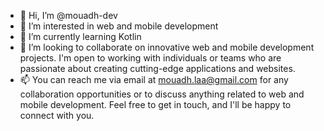 - 👋 Hi, I’m @mouadh-dev
- 👀 I’m interested in web and mobile development
- 🌱 I’m currently learning Kotlin
- 💞️ I’m looking to collaborate on innovative web and mobile development projects. I'm open to working with individuals or teams who are passionate about creating cutting-edge applications and websites.
- 📫 You can reach me via email at mouadh.laa@gmail.com for any collaboration opportunities or to discuss anything related to web and mobile development. Feel free to get in touch, and I'll be happy to connect with you.

<!---
mouadh-dev/mouadh-dev is a ✨ special ✨ repository because its `README.md` (this file) appears on your GitHub profile.
You can click the Preview link to take a look at your changes.
--->
